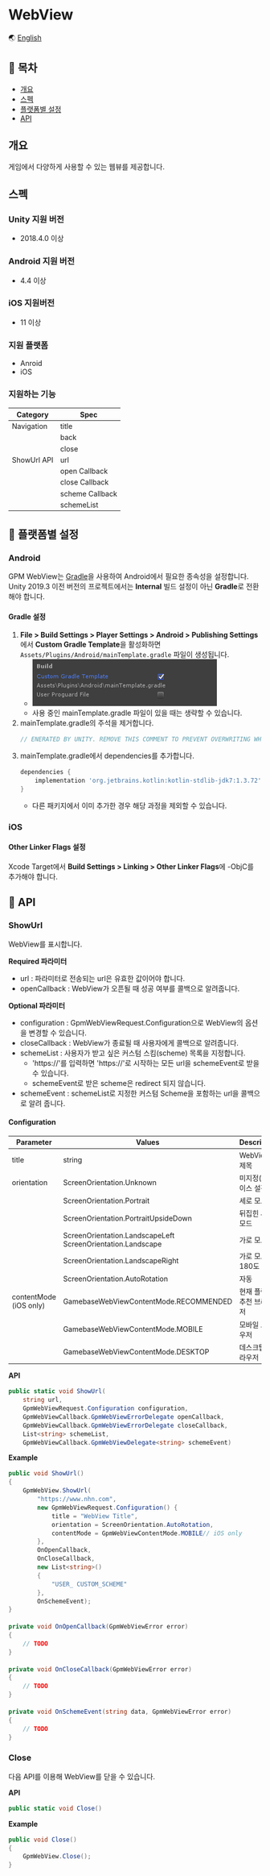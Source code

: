 # WebView

🌏 [English](README.en.md)

## 🚩 목차

* [개요](#개요)
* [스펙](#스펙)
* [플랫폼별 설정](#-플랫폼별-설정)
* [API](#-api)


## 개요

게임에서 다양하게 사용할 수 있는 웹뷰를 제공합니다.

## 스펙

### Unity 지원 버전

* 2018.4.0 이상

### Android 지원 버전

* 4.4 이상

### iOS 지원버전

* 11 이상

### 지원 플랫폼

* Anroid
* iOS 

### 지원하는 기능

| Category | Spec |
| --- | --- |
| Navigation | title |
|  | back |
|  | close |
| ShowUrl API | url |
|  | open Callback |
|  | close Callback |
|  | scheme Callback |
|  | schemeList |

## 🔨 플랫폼별 설정

###  Android

GPM WebView는 [Gradle](https://docs.unity3d.com/Manual/android-gradle-overview.html)을 사용하여 Android에서 필요한 종속성을 설정합니다.
Unity 2019.3 이전 버전의 프로젝트에서는 **Internal** 빌드 설정이 아닌 **Gradle**로 전환해야 합니다.

#### Gradle 설정

1.  **File > Build Settings > Player Settings > Android > Publishing Settings**에서 **Custom Gradle Template**을 활성화하면 `Assets/Plugins/Android/mainTemplate.gradle` 파일이 생성됩니다.
    * ![unity_gradle.png](images/unity_gradle.png)
    * 사용 중인 mainTemplate.gradle 파일이 있을 때는 생략할 수 있습니다.
2.  mainTemplate.gradle의 주석을 제거합니다.
    ```gradle
    // ENERATED BY UNITY. REMOVE THIS COMMENT TO PREVENT OVERWRITING WHEN EXPORTING AGAIN
    ```
3.  mainTemplate.gradle에서 dependencies를 추가합니다.
    ```gradle
    dependencies {
        implementation 'org.jetbrains.kotlin:kotlin-stdlib-jdk7:1.3.72'
    }
    ```
    * 다른 패키지에서 이미 추가한 경우 해당 과정을 제외할 수 있습니다.

### iOS

#### Other Linker Flags 설정

Xcode Target에서 **Build Settings > Linking > Other Linker Flags**에 -ObjC를 추가해야 합니다.

## 🔨 API

### ShowUrl

WebView를 표시합니다.

**Required 파라미터**

* url : 파라미터로 전송되는 url은 유효한 값이어야 합니다.
* openCallback : WebView가 오픈될 때 성공 여부를 콜백으로 알려줍니다.

**Optional 파라미터**

* configuration : GpmWebViewRequest.Configuration으로 WebView의 옵션을 변경할 수 있습니다.
* closeCallback : WebView가 종료될 때 사용자에게 콜백으로 알려줍니다.
* schemeList : 사용자가 받고 싶은 커스텀 스킴(scheme) 목록을 지정합니다.
    * 'https://'를 입력하면 'https://'로 시작하는 모든 url을 schemeEvent로 받을 수 있습니다.
    * schemeEvent로 받은 scheme은 redirect 되지 않습니다.
* schemeEvent : schemeList로 지정한 커스텀 Scheme을 포함하는 url을 콜백으로 알려 줍니다.

#### Configuration

| Parameter | Values | Description |
| ------------------------ | ---------------------------------------- | --------------------------- |
| title                    | string                                   | WebView의 제목                 |
| orientation       | ScreenOrientation.Unknown    | 미지정(디바이스 설정) |
|                          | ScreenOrientation.Portrait       | 세로 모드                       |
|                          | ScreenOrientation.PortraitUpsideDown      | 뒤집힌 세로 모드                      |
|                          | ScreenOrientation.LandscapeLeft</br>ScreenOrientation.Landscape | 가로 모드              |
|                          | ScreenOrientation.LandscapeRight | 가로 모드를 180도 회전              |
|                          | ScreenOrientation.AutoRotation | 자동              |
| contentMode</br>(iOS only)              | GamebaseWebViewContentMode.RECOMMENDED        | 현재 플랫폼 추천 브라우저    |
|                          | GamebaseWebViewContentMode.MOBILE             | 모바일 브라우저            |
|                          | GamebaseWebViewContentMode.DESKTOP            | 데스크탑 브라우저          |

**API**

```cs
public static void ShowUrl(
    string url,
    GpmWebViewRequest.Configuration configuration,
    GpmWebViewCallback.GpmWebViewErrorDelegate openCallback,
    GpmWebViewCallback.GpmWebViewErrorDelegate closeCallback,
    List<string> schemeList,
    GpmWebViewCallback.GpmWebViewDelegate<string> schemeEvent)
```

**Example**

```cs
public void ShowUrl()
{
    GpmWebView.ShowUrl(
        "https://www.nhn.com",
        new GpmWebViewRequest.Configuration() {
            title = "WebView Title",
            orientation = ScreenOrientation.AutoRotation,
            contentMode = GpmWebViewContentMode.MOBILE// iOS only
        },
        OnOpenCallback,
        OnCloseCallback,
        new List<string>()
        {
            "USER_ CUSTOM_SCHEME"
        },
        OnSchemeEvent);
}

private void OnOpenCallback(GpmWebViewError error)
{
    // TODO
}

private void OnCloseCallback(GpmWebViewError error)
{
    // TODO
}

private void OnSchemeEvent(string data, GpmWebViewError error)
{
    // TODO
}
```

### Close

다음 API를 이용해 WebView를 닫을 수 있습니다.

**API**

```cs
public static void Close()
```

**Example**

```cs
public void Close()
{
    GpmWebView.Close();
}
```